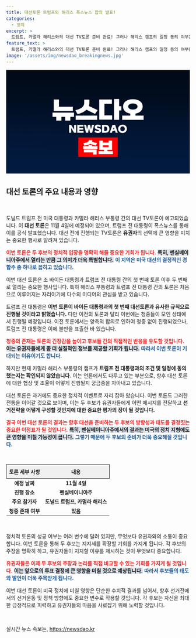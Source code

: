 ```yaml
---
title: 대선토론 트럼프와 해리스 폭스뉴스 합의 발표!
categories:
  - 정치
excerpt: >
  트럼프, 카멀라 해리스와의 대선 TV토론 준비 완료! 그러나 해리스 캠프의 일정 동의 여부는 미지수. 펜실베이니아에서 열릴 이 토론이 대선에 미칠 영향은? 클릭해서 전체 내용을 확인하세요!
feature_text: >
  트럼프, 카멀라 해리스와의 대선 TV토론 준비 완료! 그러나 해리스 캠프의 일정 동의 여부는 미지수. 펜실베이니아에서 열릴 이 토론이 대선에 미칠 영향은? 클릭해서 전체 내용을 확인하세요!
image: '/assets/img/newsdao_breakingnews.jpg'
---
```


<p><img src="/assets/img/newsdao_breakingnews.jpg" alt="implanttips 속보" /></p>

<h2 data-ke-size="size26">대선 토론의 주요 내용과 영향</h2>

<p data-ke-size="size16">&nbsp;</p>

<p>도널드 트럼프 전 미국 대통령과 카멀라 해리스 부통령 간의 대선 TV토론이 예고되었습니다. 이 <strong>대선 토론</strong>은 11월 4일에 예정되어 있으며, 트럼프 전 대통령이 폭스뉴스를 통해 이를 공식 발표했습니다. 대선 전에 진행되는 TV토론은 <strong>유권자</strong>의 선택에 큰 영향을 미치는 중요한 행사로 알려져 있습니다.</p>

<p><b><span style="color: #ee2323;">이번 토론은 두 후보의 정치적 입장을 명확히 해줄 중요한 기회가 됩니다.</span></b>
<b><span style="background-color: #21538527;">특히, 펜실베이니아주에서 열리는 만큼 그 의미가 더욱 특별합니다.</span></b>
<b><span style="color: #1a5490;">이 지역은 미국 대선의 결정적인 경합주 중 하나로 꼽히고 있습니다.</span></b></p>

<p>이번 대선 토론은 조 바이든 대통령과 트럼프 전 대통령 간의 첫 번째 토론 이후 두 번째로 열리는 중요한 행사입니다. 특히 해리스 부통령과 트럼프 전 대통령 간의 토론은 처음으로 이루어지는 자리이기에 다수의 미디어의 관심을 받고 있습니다. </p>

<p>트럼프 전 대통령은 <strong>이번 토론이 바이든 대통령과의 첫 번째 대선토론과 유사한 규칙으로 진행될 것이라고 밝혔습니다.</strong> 다만 이전의 토론과 달리 이번에는 청중들이 모인 상태에서 진행될 예정입니다. 이전 토론에서는 양측의 합의로 인하여 청중 없이 진행되었으나, 트럼프 전 대통령은 이에 불만을 표출한 바 있습니다.</p>

<p><b><span style="color: #ee2323;">청중의 존재는 토론의 긴장감을 높이고 후보들 간의 직접적인 반응을 유도할 것입니다.</span></b>
<b><span style="background-color: #21538527;">이는 유권자들에게 좀 더 실질적인 정보를 제공할 기회가 됩니다.</span></b>
<b><span style="color: #1a5490;">따라서 이번 토론이 기대되는 이유이기도 합니다.</span></b></p>

<p>하지만 현재 카멀라 해리스 부통령의 캠프가 <strong>트럼프 전 대통령과의 조건 및 일정에 동의했는지는 확인되지 않았습니다.</strong> 이는 언론에서도 다루고 있는 부분으로, 향후 대선 토론에 대한 협상 및 조율이 어떻게 진행될지 궁금증을 자아내고 있습니다. </p>

<p>대선 토론은 과거에도 중요한 정치적 이벤트로 자리 잡아 왔습니다. 이번 토론도 그러한 전통을 이어갈 것으로 보이며, 이는 두 후보가 유권자들에게 어떤 메시지를 전달하고 <strong>선거전략을 어떻게 구성할 것인지에 대한 중요한 평가의 장이 될 것입니다.</strong> </p>

<p><b><span style="color: #ee2323;">결국 이번 대선 토론의 결과는 향후 대선을 준비하는 두 후보의 방향성과 태도를 결정짓는 중요한 이정표가 될 것입니다.</span></b>
<b><span style="background-color: #21538527;">특히, 펜실베이니아주에서의 결과는 미국의 정치 지형에도 큰 영향을 미칠 가능성이 큽니다.</span></b>
<b><span style="color: #1a5490;">그렇기 때문에 두 후보의 준비가 더욱 중요해질 것입니다.</span></b></p>

<p data-ke-size="size16">&nbsp;</p>

<table style="width: 100%; border-collapse: collapse;">
  <tr style="border: 1px solid #000;">
    <th style="text-align: center; height: 30px; background-color: #f0f0f0;"><b>토론 세부 사항</b></th>
    <th style="text-align: center; height: 30px; background-color: #f0f0f0;"><b>내용</b></th>
  </tr>
  <tr>
    <td style="text-align: center; height: 17px;"><b>예정 날짜</b></td>
    <td style="text-align: center; height: 17px;"><b>11월 4일</b></td>
  </tr>
  <tr>
    <td style="text-align: center; height: 17px;"><b>진행 장소</b></td>
    <td style="text-align: center; height: 17px;"><b>펜실베이니아주</b></td>
  </tr>
  <tr>
    <td style="text-align: center; height: 17px;"><b>주요 참가자</b></td>
    <td style="text-align: center; height: 17px;"><b>도널드 트럼프, 카멀라 해리스</b></td>
  </tr>
  <tr>
    <td style="text-align: center; height: 17px;"><b>청중 존재 여부</b></td>
    <td style="text-align: center; height: 17px;"><b>있음</b></td>
  </tr>
</table>

<p data-ke-size="size16">&nbsp;</p>

<p>정치적 토론의 성공 여부는 여러 변수에 달려 있지만, 무엇보다 유권자와의 소통이 중요합니다. 이번 토론을 통해 두 후보는 지지세를 확장할 기회를 가지게 됩니다. 각 후보의 주장을 명확히 하고, 유권자들이 지지할 이유를 제시하는 것이 무엇보다 중요합니다.</p>

<p><b><span style="color: #ee2323;">유권자들은 이제 두 후보의 주장과 논리를 직접 비교할 수 있는 기회를 가지게 될 것입니다.</span></b>
<b><span style="background-color: #21538527;">이는 앞으로의 투표 결정에 큰 영향을 미칠 것으로 예상됩니다.</span></b>
<b><span style="color: #1a5490;">따라서 후보들의 태도와 발언이 더욱 주목받게 됩니다.</span></b></p>

<p>이번 대선 토론이 미국 정치에 미칠 영향은 단순한 수치적 결과를 넘어서, 향후 선거전에서의 선거운동 및 정책 방향에도 중요한 변수로 작용할 것입니다. 각 후보는 자신을 최대한 긍정적으로 피력하고 유권자들의 마음을 사로잡기 위해 노력할 것입니다. </p>

<p data-ke-size="size16">&nbsp;</p>
실시간 뉴스 속보는, <a href="https://newsdao.kr" rel="dofollow">https://newsdao.kr</a>


